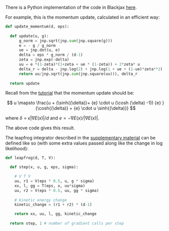 There is a Python implementation of the code in Blackjax [here](https://github.com/blackjax-devs/blackjax/blob/main/blackjax/mcmc/mclmc.py). 

For example, this is the momentum update, calculated in an efficient way:

```python
def update_momentum(d, eps):
    
  def update(u, g):
      g_norm = jnp.sqrt(jnp.sum(jnp.square(g)))
      e = - g / g_norm
      ue = jnp.dot(u, e)
      delta = eps * g_norm / (d-1)
      zeta = jnp.exp(-delta)
      uu = e *(1-zeta)*(1+zeta + ue * (1-zeta)) + 2*zeta* u
      delta_r = delta - jnp.log(2) + jnp.log(1 + ue + (1-ue)*zeta**2)
      return uu/jnp.sqrt(jnp.sum(jnp.square(uu))), delta_r
  
  return update
```

Recall from the [tutorial](choice_of_integrator.md) that the momentum update should be:

$$
    u \mapsto 
    \frac{u + (\sinh{(\delta)}+ {e} \cdot u (\cosh (\delta) -1)) {e} }{\cosh{(\delta)} + {e} \cdot u \sinh{(\delta)}}   
$$

where $\delta = \epsilon \vert \nabla E(x) \vert / d$ and ${e} = - \nabla E(x) / \vert \nabla E(x) \vert$.

The above code gives this result.

The leapfrog integrator described in the [supplementary material](integrators.md) can be defined like so (with some extra values passed along like the change in log likelihood):

```python
def leapfrog(d, T, V):

  def step(x, u, g, eps, sigma):

    # V T V
    uu, r1 = V(eps * 0.5, u, g * sigma)
    xx, l, gg = T(eps, x, uu*sigma)
    uu, r2 = V(eps * 0.5, uu, gg * sigma)
    
    # kinetic energy change
    kinetic_change = (r1 + r2) * (d-1)

    return xx, uu, l, gg, kinetic_change
  
  return step, 1 # number of gradient calls per step
```
